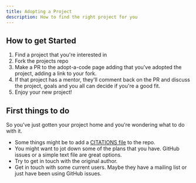 ```yaml
---
title: Adopting a Project
description: How to find the right project for you
---
```


## How to get Started

1. Find a project that you're interested in
2. Fork the projects repo
3. Make a PR to the adopt-a-code page adding that you've adopted the project, adding a link to your fork.
4. If that project has a mentor, they'll comment back on the PR and discuss the project, goals and you all can decide if you're a good fit.
4. Enjoy your new project!

## First things to do

So you've just gotten your project home and you're wondering what to do with it.

- Some things might be to add a [CITATIONS file](https://docs.github.com/en/repositories/managing-your-repositorys-settings-and-features/customizing-your-repository/about-citation-files) to the repo.
- You might want to jot down some of the plans that you have. GitHub issues or a simple text file are great options.
- Try to get in touch with the original author.
- Get in touch with some current users. Maybe they have a mailing list or just have been using GitHub issues.
